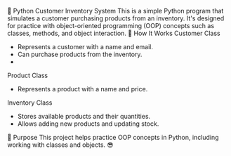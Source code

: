 📌 Python Customer Inventory System
This is a simple Python program that simulates a customer purchasing products from an inventory. It's designed for practice with object-oriented programming (OOP) concepts such as classes, methods, and object interaction.
🚀 How It Works
Customer Class
- Represents a customer with a name and email.
- Can purchase products from the inventory.
- 
Product Class
- Represents a product with a name and price.
  
Inventory Class
- Stores available products and their quantities.
- Allows adding new products and updating stock.


🎯 Purpose
This project helps practice OOP concepts in Python, including working with classes and objects. 😎









